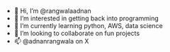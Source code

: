 - 👋 Hi, I’m @rangwalaadnan
- 👀 I’m interested in getting back into programming
- 🌱 I’m currently learning python, AWS, data science
- 💞️ I’m looking to collaborate on fun projects
- 📫 @adnanrangwala on X

<!---
rangwalaadnan/rangwalaadnan is a ✨ special ✨ repository because its `README.md` (this file) appears on your GitHub profile.
You can click the Preview link to take a look at your changes.
--->
